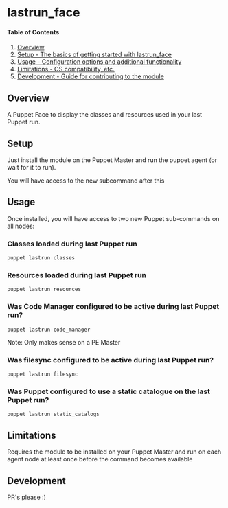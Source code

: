 # lastrun_face

#### Table of Contents

1. [Overview](#overview)
2. [Setup - The basics of getting started with lastrun_face](#setup)
3. [Usage - Configuration options and additional functionality](#usage)
4. [Limitations - OS compatibility, etc.](#limitations)
5. [Development - Guide for contributing to the module](#development)

## Overview

A Puppet Face to display the classes and resources used in your last Puppet run.

## Setup

Just install the module on the Puppet Master and run the puppet agent (or wait
for it to run).

You will have access to the new subcommand after this


## Usage

Once installed, you will have access to two new Puppet sub-commands on all
nodes:

### Classes loaded during last Puppet run

```shell
puppet lastrun classes
```

### Resources loaded during last Puppet run

```shell
puppet lastrun resources
```

### Was Code Manager configured to be active during last Puppet run?

```shell
puppet lastrun code_manager
```
Note:  Only makes sense on a PE Master

### Was filesync configured to be active during last Puppet run?

```shell
puppet lastrun filesync
```

### Was Puppet configured to use a static catalogue on the last Puppet run?

```shell
puppet lastrun static_catalogs
```

## Limitations

Requires the module to be installed on your Puppet Master and run on each
agent node at least once before the command becomes available

## Development
PR's please :)

